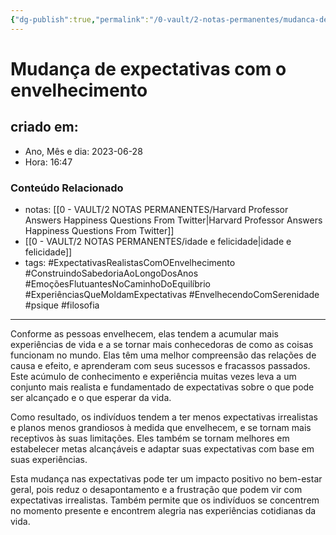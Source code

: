 ```yaml
---
{"dg-publish":true,"permalink":"/0-vault/2-notas-permanentes/mudanca-de-expectativas-com-o-envelhecimento/","tags":["permanente","ExpectativasRealistasComOEnvelhecimento","ConstruindoSabedoriaAoLongoDosAnos","EmoçõesFlutuantesNoCaminhoDoEquilíbrio","ExperiênciasQueMoldamExpectativas","EnvelhecendoComSerenidade","psique","filosofia"],"dgHomeLink":true,"dgShowLocalGraph":true,"dgShowFileTree":true,"dgEnableSearch":true,"noteIcon":""}
---
```


# Mudança de expectativas com o envelhecimento

## criado em: 
-  Ano, Mês e dia: 2023-06-28
- Hora: 16:47


### Conteúdo Relacionado

- notas: [[0 - VAULT/2 NOTAS PERMANENTES/Harvard Professor Answers Happiness Questions From Twitter\|Harvard Professor Answers Happiness Questions From Twitter]]
- [[0 - VAULT/2 NOTAS PERMANENTES/idade e felicidade\|idade e felicidade]]
- tags: #ExpectativasRealistasComOEnvelhecimento #ConstruindoSabedoriaAoLongoDosAnos #EmoçõesFlutuantesNoCaminhoDoEquilíbrio #ExperiênciasQueMoldamExpectativas #EnvelhecendoComSerenidade
#psique #filosofia 
---
Conforme as pessoas envelhecem, elas tendem a acumular mais experiências de vida e a se tornar mais conhecedoras de como as coisas funcionam no mundo. Elas têm uma melhor compreensão das relações de causa e efeito, e aprenderam com seus sucessos e fracassos passados. Este acúmulo de conhecimento e experiência muitas vezes leva a um conjunto mais realista e fundamentado de expectativas sobre o que pode ser alcançado e o que esperar da vida.

Como resultado, os indivíduos tendem a ter menos expectativas irrealistas e planos menos grandiosos à medida que envelhecem, e se tornam mais receptivos às suas limitações. Eles também se tornam melhores em estabelecer metas alcançáveis e adaptar suas expectativas com base em suas experiências.

Esta mudança nas expectativas pode ter um impacto positivo no bem-estar geral, pois reduz o desapontamento e a frustração que podem vir com expectativas irrealistas. Também permite que os indivíduos se concentrem no momento presente e encontrem alegria nas experiências cotidianas da vida.